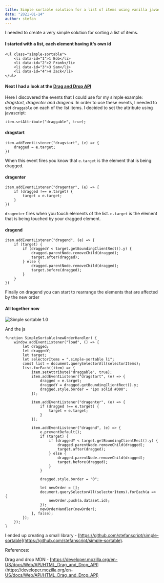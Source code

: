 ```yaml
---
title: Simple sortable solution for a list of items using vanilla javascript
date: "2021-01-14"
author: stefan
---
```


I needed to create a very simple solution for sorting a list of items.

#### I started with a list, each element having it's own id

    <ul class="simple-sortable">
        <li data-id="1">1 Bob</li>
        <li data-id="2">2 Frank</li>
        <li data-id="3">3 Sam</li>
        <li data-id="4">4 Zack</li>
    </ul>

#### Next I had a look at the [Drag and Drop API](https://developer.mozilla.org/en-US/docs/Web/API/HTML_Drag_and_Drop_API)

Here I discovered the events that I could use for my simple example: _dragstart, dragenter and dragend_.
In order to use these events, I needed to set `draggable` on each of the list items.
I decided to set the attribute using javascript:

    item.setAttribute("draggable", true);

#### dragstart

    item.addEventListener("dragstart", (e) => {
        dragged = e.target;
    })

When this event fires you know that `e.target` is the element that is being dragged.

#### dragenter

    item.addEventListener("dragenter", (e) => {
        if (dragged !== e.target) {
            target = e.target;
        }
    })

`dragenter` fires when you touch elements of the list.
`e.target` is the element that is being touched by your dragged
element.

#### dragend

    item.addEventListener("dragend", (e) => {
        if (target) {
            if (draggedY < target.getBoundingClientRect().y) {
                dragged.parentNode.removeChild(dragged);
                target.after(dragged);
            } else {
                dragged.parentNode.removeChild(dragged);
                target.before(dragged);
            }
        }
    })

Finally on dragend you can start to rearrange the elements that are affected by the new order

#### All together now

![Simple sortable 1.0](/images/simple-sortable1.0.gif)

And the js

    function SimpleSortable(newOrderHandler) {
        window.addEventListener("load", () => {
            let dragged;
            let draggedY;
            let target;
            let selectorItems = ".simple-sortable li";
            const list = document.querySelectorAll(selectorItems);
            list.forEach((item) => {
                item.setAttribute("draggable", true);
                item.addEventListener("dragstart", (e) => {
                    dragged = e.target;
                    draggedY = dragged.getBoundingClientRect().y;
                    dragged.style.border = "1px solid #000";
                });

                item.addEventListener("dragenter", (e) => {
                    if (dragged !== e.target) {
                        target = e.target;
                    }
                });

                item.addEventListener("dragend", (e) => {
                    e.preventDefault();
                    if (target) {
                        if (draggedY < target.getBoundingClientRect().y) {
                            dragged.parentNode.removeChild(dragged);
                            target.after(dragged);
                        } else {
                            dragged.parentNode.removeChild(dragged);
                            target.before(dragged);
                        }
                    }

                    dragged.style.border = "0";

                    let newOrder = [];
                    document.querySelectorAll(selectorItems).forEach(a => {
                        newOrder.push(a.dataset.id);
                    });
                    newOrderHandler(newOrder);
                }, false);
            });
        });
    }

I ended up creating a small library - [https://github.com/stefanscript/simple-sortable](https://github.com/stefanscript/simple-sortable).

References:

Drag and drop MDN - [https://developer.mozilla.org/en-US/docs/Web/API/HTML_Drag_and_Drop_API](https://developer.mozilla.org/en-US/docs/Web/API/HTML_Drag_and_Drop_API)

